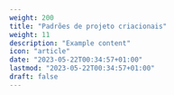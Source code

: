 ```yaml
---
weight: 200
title: "Padrões de projeto criacionais"
weight: 11
description: "Example content"
icon: "article"
date: "2023-05-22T00:34:57+01:00"
lastmod: "2023-05-22T00:34:57+01:00"
draft: false
---
```

